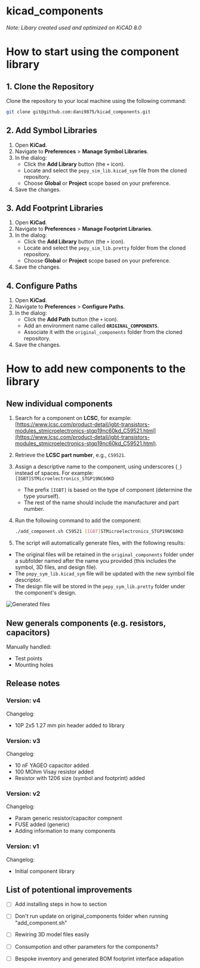 # kicad_components

*Note: Libary created used and optimized on KiCAD 8.0*

# How to start using the component library
## 1. Clone the Repository

Clone the repository to your local machine using the following command:

```bash
git clone git@github.com:dani9875/kicad_components.git
```

## 2. Add Symbol Libraries

1. Open **KiCad**.
2. Navigate to **Preferences** > **Manage Symbol Libraries**.
3. In the dialog:
   - Click the **Add Library** button (the `+` icon).
   - Locate and select the `pepy_sim_lib.kicad_sym` file from the cloned repository.
   - Choose **Global** or **Project** scope based on your preference.
4. Save the changes.

## 3. Add Footprint Libraries

1. Open **KiCad**.
2. Navigate to **Preferences** > **Manage Footprint Libraries**.
3. In the dialog:
   - Click the **Add Library** button (the `+` icon).
   - Locate and select the `pepy_sim_lib.pretty` folder from the cloned repository.
   - Choose **Global** or **Project** scope based on your preference.
4. Save the changes.

## 4. Configure Paths

1. Open **KiCad**.
2. Navigate to **Preferences** > **Configure Paths**.
3. In the dialog:
   - Click the **Add Path** button (the `+` icon).
   - Add an environment name called **`ORIGINAL_COMPONENTS`**.
   - Associate it with the `original_components` folder from the cloned repository.
4. Save the changes.

# How to add new components to the library

## New individual components 
1. Search for a component on **LCSC**, for example:  
   [https://www.lcsc.com/product-detail/igbt-transistors-modules_stmicroelectronics-stgp19nc60kd_C59521.html](https://www.lcsc.com/product-detail/igbt-transistors-modules_stmicroelectronics-stgp19nc60kd_C59521.html).

2. Retrieve the **LCSC part number**, e.g., `C59521`.

3. Assign a descriptive name to the component, using underscores (`_`) instead of spaces. For example:  
   `[IGBT]STMicroelectronics_STGP19NC60KD`  
   - The prefix `[IGBT]` is based on the type of component (determine the type yourself).  
   - The rest of the name should include the manufacturer and part number.

4. Run the following command to add the component:

   ```bash
   ./add_component.sh C59521 [IGBT]STMicroelectronics_STGP19NC60KD
    ```

5. The script will automatically generate files, with the following results:
- The original files will be retained in the `original_components` folder under a subfolder named after the name you provided (this includes the symbol, 3D files, and design file).  
- The `pepy_sym_lib.kicad_sym` file will be updated with the new symbol file descriptor.  
- The design file will be stored in the `pepy_sym_lib.pretty` folder under the component's design.

![Generated files](./docs/new_files.png)

## New generals components (e.g. resistors, capacitors) 





Manually handled:
- Test points
- Mounting holes


## Release notes

### Version: v4
Changelog:
- 10P 2x5 1.27 mm pin header added to library

### Version: v3
Changelog:
- 10 nF YAGEO capacitor added
- 100 MOhm Visay resistor added
- Resistor with 1206 size (symbol and footprint) added

### Version: v2
Changelog:
- Param generic resistor/capacitor compnent
- FUSE added (generic)
- Adding information to many components

### Version: v1
Changelog:
- Initial component library


## List of potentional improvements
- [ ] Add installing steps in how to section
- [ ] Don't run update on original_components folder when running "add_component.sh"
- [ ] Rewiring 3D model files easily 
- [ ] Consumpotion and other parameters for the components?
- [ ] Bespoke inventory and generated BOM footprint interface adapation

